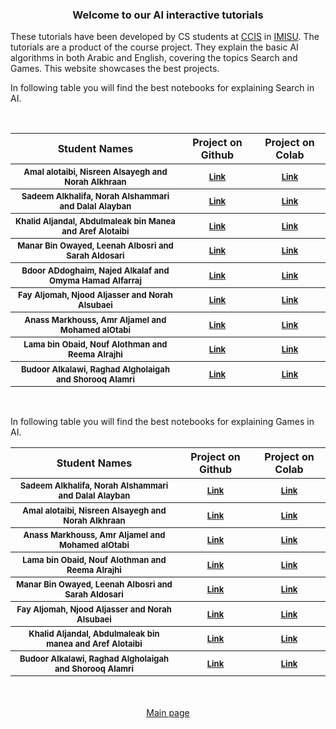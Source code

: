 <h3 align="center"> Welcome to our AI interactive tutorials</h3>
These tutorials have been developed by CS students at <a href="https://units.imamu.edu.sa/colleges/ComputerAndInformation/Pages/default.aspx">CCIS</a> in <a href ="https://imamu.edu.sa/">IMISU</a>. The tutorials are a product of the course project. They explain the basic AI algorithms in both Arabic and English, covering the topics Search and Games. This website showcases the best projects.
<br>

In following table you will find the best notebooks for explaining Search in AI.

<br>

<table>
  <thead>
    <tr>
    <th>
                Student Names
    </th>
    <th>
                Project on Github
    </th>
     <th>
                Project on Colab
    </th>
    </tr>
  </thead>
  <tbody style="font-size:small;">
    <tr>
    <th>
Amal alotaibi, Nisreen Alsayegh and Norah Alkhraan
    </th>
    <th>
      <a href="https://github.com/IMISU-CS340/ph1-Group08-NourahAmalNisreen">Link</a>
    </th>
    <th>
      <a href="https://colab.research.google.com/drive/1ETlUum44f3jC6Vn_zVqwj5dWfT8NxJZ-">Link</a>
    </th>
    </tr>
    <tr>
    <th>
Sadeem Alkhalifa, Norah Alshammari and Dalal Alayban
    </th>
    <th>
      <a href="https://github.com/IMISU-CS340/ph1-Group05-DalalNorahSadeem">Link</a>
    </th>
    <th>
      <a href="https://colab.research.google.com/drive/1YBM745iA-Z2vKwn01Z6rxVNk7ukdeOWS">Link</a>
    </th>
    </tr>
    <tr>
    <th>
Khalid Aljandal, Abdulmaleak bin Manea and Aref Alotaibi</th>
    <th>
      <a href="https://github.com/IMISU-CS340/ph1-Group16-KhalidAbdulmaleakAref-">Link</a>
    </th>
    <th>
      <a href="https://colab.research.google.com/drive/1BepdyXoHR7xF7VpEv_uSSKFBKV6cp5QY">Link</a>
    </th>
    </tr>
    <tr>
    <th>
Manar Bin Owayed,  Leenah Albosri and Sarah Aldosari
    </th>
    <th>
      <a href="https://github.com/IMISU-CS340/Ph1-Group01-ManarLeenaSarah">Link</a>
    </th>
    <th>
      <a href="https://colab.research.google.com/drive/1m06GIpkElZseJv-NGwyJgPRtEOQECVyD">Link</a>
    </th>
    </tr>
    <tr>
    <th>
Bdoor ADdoghaim, Najed Alkalaf and Omyma Hamad Alfarraj
    </th>
    <th>
      <a href="https://github.com/IMISU-CS340/ph1-Group06-BdoorNajdAlkalafOmyma">Link</a>
    </th>
    <th>
      <a href="https://colab.research.google.com/drive/11dxDRkjOZy30iQpCngXIii5bR9jzvOx0">Link</a>
    </th>
    </tr>
    <tr>
    <th>
Fay Aljomah, Njood Aljasser and Norah  Alsubaei
    </th>
    <th>
      <a href="https://github.com/IMISU-CS340/ph1-Group10-FayNouraNjood">Link</a>
    </th>
    <th>
      <a href="https://colab.research.google.com/drive/1lGvDQ-gcGbUVGngppBc2xmHQULO0v1iG">Link</a>
    </th>
    </tr>
    <tr>
    <th>
Anass Markhouss, Amr Aljamel and Mohamed alOtabi
    </th>
    <th>
      <a href="https://github.com/IMISU-CS340/ph1-Group15-AnassAmrMohamed">Link</a>
    </th>
    <th>
      <a href="https://colab.research.google.com/drive/1PpwrjJGvdbsenfFaTmxfpM-ba4l7mjX5">Link</a>
    </th>
    </tr>
    <tr>
    <th>
Lama bin Obaid, Nouf Alothman and Reema Alrajhi
    </th>
    <th>
      <a href="https://github.com/IMISU-CS340/ph1-Group13-LamaReemaNouf">Link</a>
    </th>
    <th>
      <a href="https://colab.research.google.com/drive/16aSk0MPNi04wrYpaUpoCHVvIAl3dgTO2">Link</a>
    </th>
    </tr>
    <tr>
    <th>
Budoor Alkalawi, Raghad Algholaigah and Shorooq Alamri
    </th>
    <th>
      <a href="https://github.com/IMISU-CS340/ph1-Group14-BudoorRaghadShorooq">Link</a>
    </th>
    <th>
      <a href="https://colab.research.google.com/drive/1NQ3Co1cDQsfpg6RjEZGA67bzcPElHTjv">Link</a>
    </th>
    </tr>
  </tbody>
</table>
<br>

In following table you will find the best notebooks for explaining Games in AI.

<table>
  <thead>
    <tr>
    <th>
                Student Names
    </th>
    <th>
                Project on Github
    </th>
     <th>
                Project on Colab
    </th>
    </tr>
  </thead>
  <tbody class="arafont" style="font-size:small;">
    <tr>
    <th>
Sadeem Alkhalifa, Norah Alshammari and Dalal Alayban
    </th>
    <th>
      <a href="https://github.com/IMISU-CS340/Ph2-Group05-DalalNorahSadeem">Link</a>
    </th>
    <th>
      <a href="https://colab.research.google.com/drive/1oCb8qLtVmPM4YPXd_QXUAaufenaOHkMV">Link</a>
    </th>
    </tr>
    <tr>
    <th>
Amal alotaibi, Nisreen Alsayegh and Norah Alkhraan
    </th>
    <th>
      <a href="https://github.com/IMISU-CS340/Ph2-Group08-NorahAmalNisreen">Link</a>
    </th>
    <th>
      <a href="https://colab.research.google.com/drive/18ugB44qRvzcw-ssHXl1HBk62IrNQH0Ct">Link</a>
    </th>
    </tr>
    <tr>
    <th>
Anass Markhouss, Amr Aljamel and Mohamed alOtabi
    </th>
    <th>
      <a href="https://github.com/IMISU-CS340/ph2-Group15-AnassAmrMohamed">Link</a>
    </th>
    <th>
      <a href="https://colab.research.google.com/drive/1F_m0G4F2IJvNQnEf_GrdlXwClqvmMOYJ">Link</a>
    </th>
    </tr>
   <tr>
    <th>
 Lama bin Obaid, Nouf Alothman and Reema Alrajhi
    </th>
    <th>
      <a href="https://github.com/IMISU-CS340/Ph2-Group13-ReemaNoufLama">Link</a>
    </th>
    <th>
      <a href="https://colab.research.google.com/drive/1cakUfGNKdcc2CT651-_WepxGHw4-tsE5">Link</a>
    </th>
    </tr>
    <tr>
    <th>
Manar Bin Owayed,  Leenah Albosri and Sarah Aldosari
    </th>
    <th>
      <a href="https://github.com/IMISU-CS340/Ph2-Group01-ManarLeenaSarah">Link</a>
    </th>
    <th>
      <a href="https://colab.research.google.com/drive/1phd8wxKAW1ZIX7jotIQ6LR2fi1DzwI2e">Link</a>
    </th>
    </tr>
    <tr>
    <th>
Fay Aljomah, Njood Aljasser and Norah  Alsubaei
   </th>
    <th>
      <a href="https://github.com/IMISU-CS340/Ph2-Group10-NjoodFayNorah">Link</a>
    </th>
    <th>
      <a href="https://colab.research.google.com/drive/1x5mNnE8VbesEUHvl_tCDZO9vdIuQYUNO">Link</a>
    </th>
    </tr>
    <tr>
    <th>
Khalid Aljandal, Abdulmaleak bin manea and Aref Alotaibi
    </th>
    <th>
      <a href="https://github.com/IMISU-CS340/ph2-Group16-KhalidAbdulmaleakAref-">Link</a>
    </th>
    <th>
      <a href="https://colab.research.google.com/drive/1xPbVFEMUocywYCJnv51odH64uwuCTelQ">Link</a>
    </th>
    </tr>
    <tr>
    <th>
Budoor Alkalawi, Raghad Algholaigah and Shorooq Alamri
    </th>
    <th>
      <a href="https://github.com/IMISU-CS340/Ph2-Group14-BudoorRaghadShorooq/">Link</a>
    </th>
    <th>
      <a href="https://colab.research.google.com/drive/102gh-4mgHKyxiWxeYQqHsqadPqCY_0Sq">Link</a>
    </th>
    </tr>
  </tbody>
</table>
<br>
<br>
<div align="center">
<a href="index.html">Main page</a>
</div>


